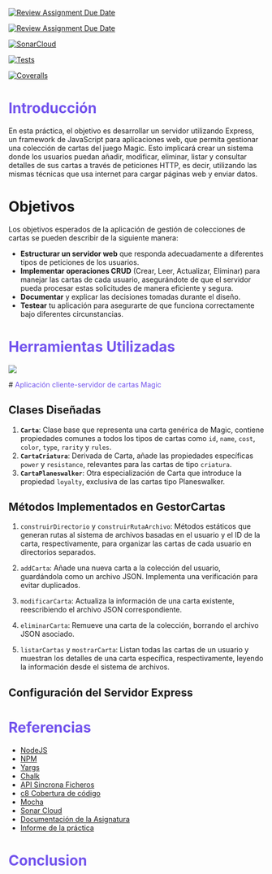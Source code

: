 [![Review Assignment Due Date](https://classroom.github.com/assets/deadline-readme-button-24ddc0f5d75046c5622901739e7c5dd533143b0c8e959d652212380cedb1ea36.svg)](https://classroom.github.com/a/sNC2m9MU)

[![Review Assignment Due Date](https://classroom.github.com/assets/deadline-readme-button-24ddc0f5d75046c5622901739e7c5dd533143b0c8e959d652212380cedb1ea36.svg)](https://classroom.github.com/a/7bX30zK4)

[![SonarCloud](https://sonarcloud.io/images/project_badges/sonarcloud-white.svg)](https://sonarcloud.io/summary/new_code?id=ULL-ESIT-INF-DSI-2324_ull-esit-inf-dsi-23-24-prct10-fs-proc-sockets-magic-app-alu010210681)

[![Tests](https://github.com/ULL-ESIT-INF-DSI-2324/ull-esit-inf-dsi-23-24-prct10-fs-proc-sockets-magic-app-alu010210681/actions/workflows/node.js.yml/badge.svg)](https://github.com/ULL-ESIT-INF-DSI-2324/ull-esit-inf-dsi-23-24-prct10-fs-proc-sockets-magic-app-alu010210681/actions/workflows/node.js.yml)

[![Coveralls](https://github.com/ULL-ESIT-INF-DSI-2324/ull-esit-inf-dsi-23-24-prct10-fs-proc-sockets-magic-app-alu010210681/actions/workflows/coveralls.yml/badge.svg)](https://github.com/ULL-ESIT-INF-DSI-2324/ull-esit-inf-dsi-23-24-prct10-fs-proc-sockets-magic-app-alu010210681/actions/workflows/coveralls.yml)

# <span style="color: #7253ed;">Introducción </span>

En esta práctica, el objetivo es desarrollar un servidor utilizando Express, un framework de JavaScript para aplicaciones web, que permita gestionar una colección de cartas del juego Magic. Esto implicará crear un sistema donde los usuarios puedan añadir, modificar, eliminar, listar y consultar detalles de sus cartas a través de peticiones HTTP, es decir, utilizando las mismas técnicas que usa internet para cargar páginas web y enviar datos.

# Objetivos

Los objetivos esperados de la aplicación de gestión de colecciones de cartas se pueden describir de la siguiente manera:

- **Estructurar un servidor web** que responda adecuadamente a diferentes tipos de peticiones de los usuarios.
- **Implementar operaciones CRUD** (Crear, Leer, Actualizar, Eliminar) para manejar las cartas de cada usuario, asegurándote de que el servidor pueda procesar estas solicitudes de manera eficiente y segura.
- **Documentar** y explicar las decisiones tomadas durante el diseño.
- **Testear** tu aplicación para asegurarte de que funciona correctamente bajo diferentes circunstancias.


# <span style="color: #7253ed;">Herramientas Utilizadas</span>
<p align="left">
  <a href="https://skillicons.dev">
    <img src="https://skillicons.dev/icons?i=git,nodejs,vim,npm,vscode,typescript"/>
  </a>
</p>

# <span style="color: #7253ed;">Aplicación cliente-servidor de cartas Magic</span>

## Clases Diseñadas

1. **`Carta`**: Clase base que representa una carta genérica de Magic, contiene propiedades comunes a todos los tipos de cartas como `id`, `name`, `cost`, `color`, `type`, `rarity` y `rules`.
2. **`CartaCriatura`**: Derivada de Carta, añade las propiedades específicas `power` y `resistance`, relevantes para las cartas de tipo `criatura`.
3. **`CartaPlaneswalker`**: Otra especialización de Carta que introduce la propiedad `loyalty`, exclusiva de las cartas tipo Planeswalker.

## Métodos Implementados en GestorCartas

1. `construirDirectorio` y `construirRutaArchivo`: Métodos estáticos que generan rutas al sistema de archivos basadas en el usuario y el ID de la carta, respectivamente, para organizar las cartas de cada usuario en directorios separados.

2. `addCarta`: Añade una nueva carta a la colección del usuario, guardándola como un archivo JSON. Implementa una verificación para evitar duplicados.

3. `modificarCarta`: Actualiza la información de una carta existente, reescribiendo el archivo JSON correspondiente.

4. `eliminarCarta`: Remueve una carta de la colección, borrando el archivo JSON asociado.

5. `listarCartas` y `mostrarCarta`: Listan todas las cartas de un usuario y muestran los detalles de una carta específica, respectivamente, leyendo la información desde el sistema de archivos.

## Configuración del Servidor Express




# <span style="color: #7253ed;">Referencias</span>

- [NodeJS](https://nodejs.org/docs/latest/api/)
- [NPM](https://www.npmjs.com/)
- [Yargs](https://www.npmjs.com/package/yargs)
- [Chalk](https://www.npmjs.com/package/chalk)
- [API Sincrona Ficheros](https://nodejs.org/docs/latest/api/fs.html)
- [c8 Cobertura de código](https://www.npmjs.com/package/c8)
- [Mocha](https://www.npmjs.com/package/mocha)
- [Sonar Cloud](https://www.sonarsource.com/products/sonarcloud/)
- [Documentación de la Asignatura](https://ull-esit-inf-dsi-2324.github.io/typescript-theory/)
- [Informe de la práctica](https://ull-esit-inf-dsi-2324.github.io/prct10-fs-proc-sockets-magic-app/)

# <span style="color: #7253ed;">Conclusion</span>